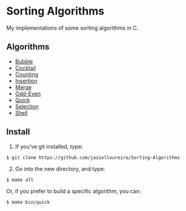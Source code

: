 # Sorting Algorithms

My implementations of some sorting algorithms in C.

## Algorithms

- [Bubble](https://github.com/jazielloureiro/Sorting-Algorithms/blob/master/src/bubble.c)
- [Cocktail](https://github.com/jazielloureiro/Sorting-Algorithms/blob/master/src/cocktail.c)
- [Counting](https://github.com/jazielloureiro/Sorting-Algorithms/blob/master/src/counting.c)
- [Insertion](https://github.com/jazielloureiro/Sorting-Algorithms/blob/master/src/insertion.c)
- [Merge](https://github.com/jazielloureiro/Sorting-Algorithms/blob/master/src/merge.c)
- [Odd-Even](https://github.com/jazielloureiro/Sorting-Algorithms/blob/master/src/odd-even.c)
- [Quick](https://github.com/jazielloureiro/Sorting-Algorithms/blob/master/src/quick.c)
- [Selection](https://github.com/jazielloureiro/Sorting-Algorithms/blob/master/src/selection.c)
- [Shell](https://github.com/jazielloureiro/Sorting-Algorithms/blob/master/src/shell.c)

## Install

1. If you've git installed, type:

`$ git clone https://github.com/jazielloureiro/Sorting-Algorithms`

2. Go into the new directory, and type:

`$ make all`

Or, if you prefer to build a specific algorithm, you can:

`$ make bin/quick`
